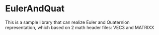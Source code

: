 EulerAndQuat
============

This is a sample library that can realize Euler and Quaternion representation, which based on 2 math header files: VEC3 and MATRIXX
